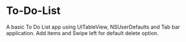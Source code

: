 # To-Do-List
A basic To Do List app using UITableView, NSUserDefaults and Tab bar application.
Add items and Swipe left for default delete option.
